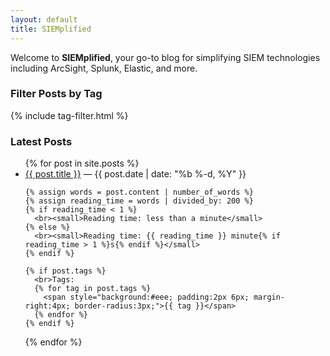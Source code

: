 ```yaml
---
layout: default
title: SIEMplified
---
```


Welcome to **SIEMplified**, your go-to blog for simplifying SIEM technologies including ArcSight, Splunk, Elastic, and more.

### Filter Posts by Tag

{% include tag-filter.html %}

### Latest Posts

<ul>
{% for post in site.posts %}
  <li class="post-item" data-tags="{{ post.tags | join: ',' }}">
    <a href="{{ post.url }}">{{ post.title }}</a> — {{ post.date | date: "%b %-d, %Y" }}

    {% assign words = post.content | number_of_words %}
    {% assign reading_time = words | divided_by: 200 %}
    {% if reading_time < 1 %}
      <br><small>Reading time: less than a minute</small>
    {% else %}
      <br><small>Reading time: {{ reading_time }} minute{% if reading_time > 1 %}s{% endif %}</small>
    {% endif %}

    {% if post.tags %}
      <br>Tags: 
      {% for tag in post.tags %}
        <span style="background:#eee; padding:2px 6px; margin-right:4px; border-radius:3px;">{{ tag }}</span>
      {% endfor %}
    {% endif %}
  </li>
{% endfor %}
</ul>
